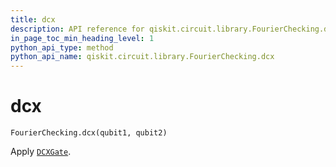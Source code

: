 ```yaml
---
title: dcx
description: API reference for qiskit.circuit.library.FourierChecking.dcx
in_page_toc_min_heading_level: 1
python_api_type: method
python_api_name: qiskit.circuit.library.FourierChecking.dcx
---
```


# dcx

<span id="qiskit.circuit.library.FourierChecking.dcx" />

`FourierChecking.dcx(qubit1, qubit2)`

Apply [`DCXGate`](qiskit.circuit.library.DCXGate "qiskit.circuit.library.DCXGate").

